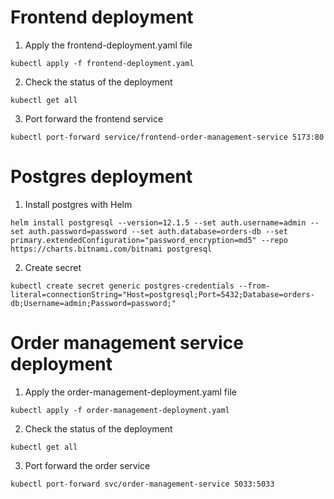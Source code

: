 # Frontend deployment

1. Apply the frontend-deployment.yaml file 

```
kubectl apply -f frontend-deployment.yaml
```

2. Check the status of the deployment

```
kubectl get all
```

3. Port forward the frontend service

```
kubectl port-forward service/frontend-order-management-service 5173:80
```

# Postgres deployment

1. Install postgres with Helm

```
helm install postgresql --version=12.1.5 --set auth.username=admin --set auth.password=password --set auth.database=orders-db --set primary.extendedConfiguration="password_encryption=md5" --repo https://charts.bitnami.com/bitnami postgresql
```

2. Create secret

```
kubectl create secret generic postgres-credentials --from-literal=connectionString="Host=postgresql;Port=5432;Database=orders-db;Username=admin;Password=password;"
```

# Order management service deployment

1. Apply the order-management-deployment.yaml file 

```
kubectl apply -f order-management-deployment.yaml
```

2. Check the status of the deployment

```
kubectl get all
```

3. Port forward the order service

```
kubectl port-forward svc/order-management-service 5033:5033
```